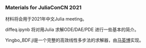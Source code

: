 ### Materials for JuliaConCN 2021

材料将会用于2021年中文Julia meeting。

diffeq.ipynb 将对用Julia 求解ODE/DAE/PDE 进行一些基本的简介。

Yingbo_BDF.jl是一个完整的高效线性多步法的求解器，由[马英博](https://github.com/YingboMa)实现。



